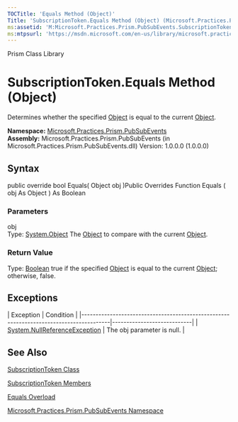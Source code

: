 ```yaml
---
TOCTitle: 'Equals Method (Object)'
Title: 'SubscriptionToken.Equals Method (Object) (Microsoft.Practices.Prism.PubSubEvents)'
ms:assetid: 'M:Microsoft.Practices.Prism.PubSubEvents.SubscriptionToken.Equals(System.Object)'
ms:mtpsurl: 'https://msdn.microsoft.com/en-us/library/microsoft.practices.prism.pubsubevents.subscriptiontoken.equals(v=pandp.50)'
---
```


Prism Class Library

SubscriptionToken.Equals Method (Object)
============================================

Determines whether the specified [Object](http://msdn.microsoft.com/en-us/library/e5kfa45b) is equal to the current [Object](http://msdn.microsoft.com/en-us/library/e5kfa45b).

**Namespace:** [Microsoft.Practices.Prism.PubSubEvents](https://msdn.microsoft.com/library/microsoft.practices.prism.pubsubevents)
**Assembly:** Microsoft.Practices.Prism.PubSubEvents (in Microsoft.Practices.Prism.PubSubEvents.dll) Version: 1.0.0.0 (1.0.0.0)

## Syntax


public override bool Equals( Object obj )Public Overrides Function Equals ( obj As Object ) As Boolean

### Parameters

obj  
Type: [System.Object](http://msdn.microsoft.com/en-us/library/e5kfa45b)
The [Object](http://msdn.microsoft.com/en-us/library/e5kfa45b) to compare with the current [Object](http://msdn.microsoft.com/en-us/library/e5kfa45b).

### Return Value

Type: [Boolean](http://msdn.microsoft.com/en-us/library/a28wyd50)
true if the specified [Object](http://msdn.microsoft.com/en-us/library/e5kfa45b) is equal to the current [Object](http://msdn.microsoft.com/en-us/library/e5kfa45b); otherwise, false.

Exceptions
----------

<span id="exceptionsToggle"></span>
| Exception                                                                              | Condition                  |
|----------------------------------------------------------------------------------------|----------------------------|
| [System.NullReferenceException](http://msdn.microsoft.com/en-us/library/8w0s4024) | The obj parameter is null. |

See Also
--------


[SubscriptionToken Class](https://msdn.microsoft.com/library/microsoft.practices.prism.pubsubevents.subscriptiontoken)

[SubscriptionToken Members](https://msdn.microsoft.com/allmembers.t:microsoft.practices.prism.pubsubevents.subscriptiontoken)

[Equals Overload](https://msdn.microsoft.com/overload:microsoft.practices.prism.pubsubevents.subscriptiontoken.equals)

[Microsoft.Practices.Prism.PubSubEvents Namespace](https://msdn.microsoft.com/library/microsoft.practices.prism.pubsubevents)

